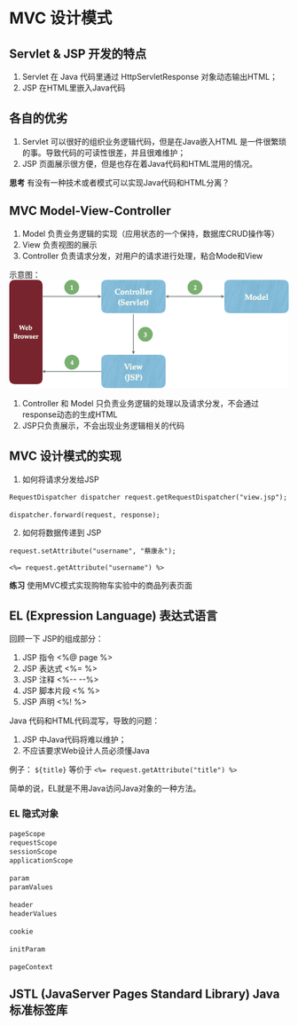 # MVC 设计模式

## Servlet & JSP 开发的特点
1. Servlet 在 Java 代码里通过 HttpServletResponse 对象动态输出HTML；
2. JSP 在HTML里嵌入Java代码

## 各自的优劣
1. Servlet 可以很好的组织业务逻辑代码，但是在Java嵌入HTML 是一件很繁琐的事。导致代码的可读性很差，并且很难维护；
2. JSP 页面展示很方便，但是也存在着Java代码和HTML混用的情况。

**思考** 有没有一种技术或者模式可以实现Java代码和HTML分离？

## MVC Model-View-Controller
1. Model 负责业务逻辑的实现（应用状态的一个保持，数据库CRUD操作等）
2. View 负责视图的展示
3. Controller 负责请求分发，对用户的请求进行处理，粘合Mode和View

示意图：
![enter image description here](https://github.com/hellojinjie/ClassJavaWeb2018_0/blob/master/mvc.png?raw=true)

1. Controller 和 Model 只负责业务逻辑的处理以及请求分发，不会通过response动态的生成HTML
2. JSP只负责展示，不会出现业务逻辑相关的代码

## MVC 设计模式的实现
1. 如何将请求分发给JSP
```
RequestDispatcher dispatcher request.getRequestDispatcher("view.jsp");

dispatcher.forward(request, response);
```

2. 如何将数据传递到 JSP
```
request.setAttribute("username", "蔡康永");
```
```
<%= request.getAttribute("username") %>
```

**练习** 使用MVC模式实现购物车实验中的商品列表页面

## EL (Expression Language) 表达式语言
回顾一下 JSP的组成部分：
1. JSP 指令 <%@ page %>
2. JSP 表达式 <%= %>
3. JSP 注释 <%-- --%>
4. JSP 脚本片段 <% %>
5. JSP 声明 <%!  %>

Java 代码和HTML代码混写，导致的问题：
1. JSP 中Java代码将难以维护；
2. 不应该要求Web设计人员必须懂Java

例子：
`${title}`   等价于  `<%= request.getAttribute("title") %>`

简单的说，EL就是不用Java访问Java对象的一种方法。

### EL 隐式对象
```
pageScope
requestScope
sessionScope
applicationScope

param
paramValues

header
headerValues

cookie

initParam

pageContext
```

## JSTL (JavaServer Pages Standard Library) Java 标准标签库


<!--stackedit_data:
eyJoaXN0b3J5IjpbLTExNjUwNjA3MDldfQ==
-->